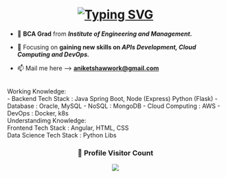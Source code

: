 <h1 align="center">
  <a href="https://git.io/typing-svg"><img src="https://readme-typing-svg.herokuapp.com?font=Fira+Code&duration=1000&pause=1000&center=true&random=false&width=435&lines=Scholar%40SAP;Self+Taught+Backend+Developer" alt="Typing SVG" /></a>
</h1>


- 🔭 **BCA Grad** from **_Institute of Engineering and Management._**

- 🌱 Focusing on **gaining new skills on _APIs Development, Cloud Computing and DevOps._**

- 📫 Mail me here --> **aniketshawwork@gmail.com**

<br>
Working Knowledge:
<br>
- Backend Tech Stack      : Java Spring Boot, Node (Express) Python (Flask)
- Database                : Oracle, MySQL
- NoSQL                   : MongoDB
- Cloud Computing         : AWS
- DevOps                  : Docker, k8s

<br>
Understandimg Knowledge:
<br>
Frontend Tech Stack     : Angular, HTML, CSS
<br>
Data Science Tech Stack : Python Libs
 
<br>
<div align=center>
    <h3><b>📍 Profile Visitor Count</b></h3>
</div>
<!-- retro visitor counter -->  
<p align="center" >   
  <img src="https://profile-counter.glitch.me/aniketshaw29/count.svg" />  
</p>
